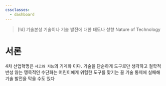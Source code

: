```yaml
---
cssclasses:
  - dashboard
---
```


> [!d] 기술본성
> 기술이나 기술 발전에 대한 태도나 성향
> Nature of Technology

# 서론 
4차 산업혁명은 `사고와 지능`의 기계화 이다.
기술을 단순하게 도구로만 생각하고 철학적 반성 않는 맹목적인 수단화는 어린이에게 위험한 도구를 맞기는 꼴
기술 통제에 실패해 기술 발전을 막을 수도 있다











